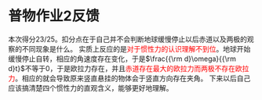 # 普物作业2反馈

本次得分23/25。扣分点在于自己并不会判断地球缓慢停止以后赤道以及两极的观察的不同现象是什么。 
实质上反应的是<font color = "red">对于惯性力的认识理解不到位</font>。地球开始缓慢停止自转，相应的角速度存在变化，于是$\frac{{\rm d}\omega}{{\rm d}t}$不等于0，于是欧拉力存在，并且<font color = "red">赤道存在最大的欧拉力而两极不存在欧拉力</font>。相应的就会导致原来竖直悬挂的物体会于竖直方向存在夹角。
下来以后自己应该搞清楚四个惯性力的直观含义，能够更好地理解。